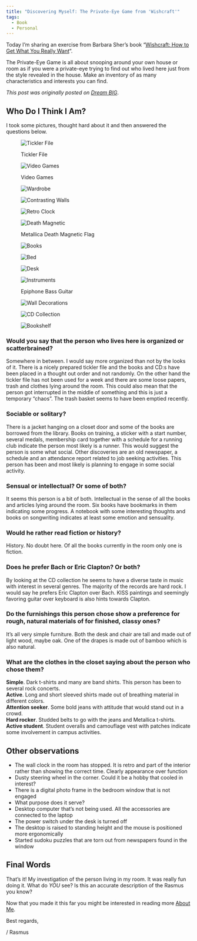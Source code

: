 ```yaml
---
title: "Discovering Myself: The Private-Eye Game from 'Wishcraft'"
tags:
  - Book
  - Personal
---
```


Today I’m sharing an exercise from Barbara Sher’s book “[Wishcraft: How to Get What You Really Want](https://www.goodreads.com/book/show/498904.Wishcraft)“.

The Private-Eye Game is all about snooping around your own house or room as if you were a private-eye trying to find out who lived here just from the style revealed in the house. Make an inventory of as many characteristics and interests you can find.

<!--more-->

*This post was originally posted on [Dream BIG](https://rasmus-nordling.netlify.app/2016/10/27/private-eye/)*.

## Who Do I Think I Am?

I took some pictures, thought hard about it and then answered the questions below.

<figure>

  ![Tickler File](/img/personal/tickler-file-regular.webp)
  <figcaption>Tickler File</figcaption>
</figure>

<figure>

  ![Video Games](/img/personal/video-games-regular.webp)
  <figcaption>Video Games</figcaption>
</figure>

<figure>

  ![Wardrobe](/img/personal/wardrobe-regular.webp)
  <figcaption></figcaption>
</figure>

<figure>

  ![Contrasting Walls](/img/personal/contrasting-walls-regular.webp)
  <figcaption></figcaption>
</figure>

<figure>

  ![Retro Clock](/img/personal/retro-clock-regular.webp)
  <figcaption></figcaption>
</figure>

<figure>

  ![Death Magnetic](/img/personal/death-magnetic-regular.webp)
  <figcaption>Metallica Death Magnetic Flag</figcaption>
</figure>

<figure>

  ![Books](/img/personal/books-regular.webp)
  <figcaption></figcaption>
</figure>

<figure>

  ![Bed](/img/personal/bed-regular.webp)
  <figcaption></figcaption>
</figure>

<figure>

  ![Desk](/img/personal/desk-regular.webp)
  <figcaption></figcaption>
</figure>

<figure>

  ![Instruments](/img/personal/instruments-regular.webp)
  <figcaption>Epiphone Bass Guitar</figcaption>
</figure>

<figure>

  ![Wall Decorations](/img/personal/wall-decorations-regular.webp)
  <figcaption></figcaption>
</figure>

<figure>

  ![CD Collection](/img/personal/cd-collection-regular.webp)
  <figcaption></figcaption>
</figure>

<figure>

  ![Bookshelf](/img/personal/bookshelf-regular.webp)
  <figcaption></figcaption>
</figure>

### Would you say that the person who lives here is organized or scatterbrained?

Somewhere in between. I would say more organized than not by the looks of it. There is a nicely prepared tickler file and the books and CD:s have been placed in a thought out order and not randomly. On the other hand the tickler file has not been used for a week and there are some loose papers, trash and clothes lying around the room. This could also mean that the person got interrupted in the middle of something and this is just a temporary “chaos”. The trash basket seems to have been emptied recently.

### Sociable or solitary?

There is a jacket hanging on a closet door and some of the books are borrowed from the library. Books on training, a sticker with a start number, several medals, membership card together with a schedule for a running club indicate the person most likely is a runner. This would suggest the person is some what social. Other discoveries are an old newspaper, a schedule and an attendance report related to job seeking activities. This person has been and most likely is planning to engage in some social activity.

### Sensual or intellectual? Or some of both?

It seems this person is a bit of both. Intellectual in the sense of all the books and articles lying around the room. Six books have bookmarks in them indicating some progress. A notebook with some interesting thoughts and books on songwriting indicates at least some emotion and sensuality.

### Would he rather read fiction or history?

History. No doubt here. Of all the books currently in the room only one is fiction.

### Does he prefer Bach or Eric Clapton? Or both?

By looking at the CD collection he seems to have a diverse taste in music with interest in several genres. The majority of the records are hard rock. I would say he prefers Eric Clapton over Bach. KISS paintings and seemingly favoring guitar over keyboard is also hints towards Clapton.

### Do the furnishings this person chose show a preference for rough, natural materials of for finished, classy ones?

It’s all very simple furniture. Both the desk and chair are tall and made out of light wood, maybe oak. One of the drapes is made out of bamboo which is also natural.

### What are the clothes in the closet saying about the person who chose them?

**Simple**. Dark t-shirts and many are band shirts. This person has been to several rock concerts.  
**Active**. Long and short sleeved shirts made out of breathing material in different colors.  
**Attention seeker**. Some bold jeans with attitude that would stand out in a crowd.  
**Hard rocker**. Studded belts to go with the jeans and Metallica t-shirts.  
**Active student**. Student overalls and camouflage vest with patches indicate some involvement in campus activities.

## Other observations

- The wall clock in the room has stopped. It is retro and part of the interior rather than showing the correct time. Clearly appearance over function
- Dusty steering wheel in the corner. Could it be a hobby that cooled in interest?
- There is a digital photo frame in the bedroom window that is not engaged
- What purpose does it serve?
- Desktop computer that’s not being used. All the accessories are connected to the laptop
- The power switch under the desk is turned off
- The desktop is raised to standing height and the mouse is positioned more ergonomically
- Started sudoku puzzles that are torn out from newspapers found in the window

## Final Words

That’s it! My investigation of the person living in my room. It was really fun doing it. What do _YOU_ see? Is this an accurate description of the Rasmus you know?

Now that you made it this far you might be interested in reading more [About Me](/about).

Best regards,

/ Rasmus
